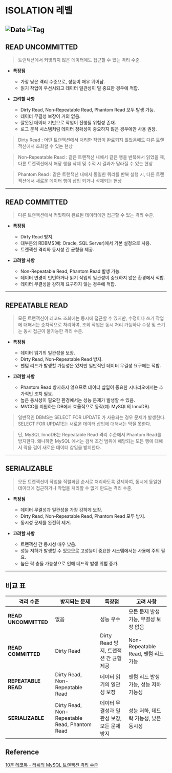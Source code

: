 # ISOLATION 레벨

![Date](https://img.shields.io/badge/Date-2024--12--24-blue)
![Tag](https://img.shields.io/badge/Tag-Database-white)
---

## READ UNCOMMITTED

> 트랜잭션에서 커밋되지 않은 데이터에도 접근할 수 있는 격리 수준.

- **특장점**
    - 가장 낮은 격리 수준으로, 성능이 매우 뛰어남.
    - 읽기 작업이 우선시되고 데이터 일관성이 덜 중요한 경우에 적합.

- **고려할 사항**
    - Dirty Read, Non-Repeatable Read, Phantom Read 모두 발생 가능.
    - 데이터 무결성 보장이 거의 없음.
    - 잘못된 데이터 기반으로 작업이 진행될 위험성 존재.
    - 로그 분석 시스템처럼 데이터 정확성이 중요하지 않은 경우에만 사용 권장.

> Dirty Read : 어떤 트랜잭션에서 처리한 작업이 완료되지 않았음에도 다른 트랜잭션에서 조회할 수 있는 현상

> Non-Repeatable Read : 같은 트랜잭션 내에서 같은 행을 반복해서 읽었을 때, 다른 트랜잭션에서 해당 행을 삭제 및 수적 시 결과가 달라질 수 있는 현상

> Phantom Read : 같은 트랜잭션 내에서 동일한 쿼리를 반복 실행 시, 다른 트랜잭션에서 새로운 데이터 행이 삽입 되거나 삭제되는 현상
---

## READ COMMITTED

> 다른 트랜잭션에서 커밋하여 완료된 데이터에만 접근할 수 있는 격리 수준.

- **특장점**
    - Dirty Read 방지.
    - 대부분의 RDBMS(예: Oracle, SQL Server)에서 기본 설정으로 사용.
    - 트랜잭션 격리와 동시성 간 균형을 제공.

- **고려할 사항**
    - Non-Repeatable Read, Phantom Read 발생 가능.
    - 데이터 변경이 빈번하거나 읽기 작업의 일관성이 중요하지 않은 환경에서 적합.
    - 데이터 무결성을 강하게 요구하지 않는 경우에 적합.

---

## REPEATABLE READ

> 모든 트랜잭션이 레코드 조회에는 동시에 접근할 수 있지만, 수정이나 쓰기 작업에 대해서는 순차적으로 처리하여, 조회 작업은 동시 처리 가능하나 수정 및 쓰기는 동시 접근이 불가능한 격리 수준.

- **특장점**
    - 데이터 읽기의 일관성을 보장.
    - Dirty Read, Non-Repeatable Read 방지.
    - 팬텀 리드가 발생할 가능성은 있지만 일반적인 데이터 무결성 요구에는 적합.

- **고려할 사항**
    - Phantom Read 방지하지 않으므로 데이터 삽입이 중요한 시나리오에서는 추가적인 조치 필요.
    - 높은 동시성이 필요한 환경에서는 성능 문제가 발생할 수 있음.
    - MVCC를 지원하는 DB에서 효율적으로 동작(예: MySQL의 InnoDB).

> 일반적인 DBMS는 SELECT FOR UPDATE 가 사용되는 경우 문제가 발생한다. SELECT FOR UPDATE는 새로운 데이터 삽입에 대해서는 막질 못한다.

> 단, MySQL InnoDB는 Repeatable Read 격리 수준에서 Phantom Read를 방지한다. 왜나하면 MySQL 에서는 검색 조건 범위에 해당되는 모든 행에 대해서 락을 걸어 새로운 데이터 삽입을 방지한다.
> 

---

## SERIALIZABLE

> 모든 트랜잭션이 작업을 직렬화된 순서로 처리하도록 강제하여, 동시에 동일한 데이터에 접근하거나 작업을 처리할 수 없게 만드는 격리 수준.

- **특장점**
    - 데이터 무결성과 일관성을 가장 강하게 보장.
    - Dirty Read, Non-Repeatable Read, Phantom Read 모두 방지.
    - 동시성 문제를 완전히 제거.

- **고려할 사항**
    - 트랜잭션 간 동시성 매우 낮음.
    - 성능 저하가 발생할 수 있으므로 고성능이 중요한 시스템에서는 사용에 주의 필요.
    - 높은 락 충돌 가능성으로 인해 데드락 발생 위험 증가.

---

## 비교 표

| **격리 수준**         | **방지되는 문제**                   | **특장점**                        | **고려 사항**                        |
|----------------------|-----------------------------------|---------------------------------|-----------------------------------|
| **READ UNCOMMITTED** | 없음                             | 성능 우수                         | 모든 문제 발생 가능, 무결성 보장 없음 |
| **READ COMMITTED**   | Dirty Read                       | Dirty Read 방지, 트랜잭션 간 균형 제공 | Non-Repeatable Read, 팬텀 리드 가능 |
| **REPEATABLE READ**  | Dirty Read, Non-Repeatable Read   | 데이터 읽기의 일관성 보장           | 팬텀 리드 발생 가능, 성능 저하 가능성 |
| **SERIALIZABLE**     | Dirty Read, Non-Repeatable Read, Phantom Read | 데이터 무결성과 일관성 보장, 모든 문제 방지 | 성능 저하, 데드락 가능성, 낮은 동시성 |

## Reference
[10분 테코톡 - 러쉬의 MySQL 트랜잭션 격리 수준](https://youtu.be/QHWwNTGkwAU?si=W8ZJkbtUTpi3Fq50)
